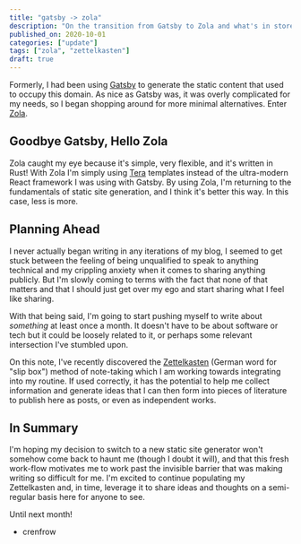 ```yaml
---
title: "gatsby -> zola"
description: "On the transition from Gatsby to Zola and what's in store for the next chapter of this site."
published_on: 2020-10-01
categories: ["update"]
tags: ["zola", "zettelkasten"]
draft: true
---
```


Formerly, I had been using [Gatsby](https://www.gatsbyjs.com) to generate the static content that used to occupy this domain. As nice as Gatsby was, it was overly complicated for my needs, so I began shopping around for more minimal alternatives. Enter [Zola](https://www.getzola.org).

## Goodbye Gatsby, Hello Zola

Zola caught my eye because it's simple, very flexible, and it's written in Rust! With Zola I'm simply using [Tera](https://tera.netlify.app/) templates instead of the ultra-modern React framework I was using with Gatsby. By using Zola, I'm returning to the fundamentals of static site generation, and I think it's better this way. In this case, less is more.

## Planning Ahead

I never actually began writing in any iterations of my blog, I seemed to get stuck between the feeling of being unqualified to speak to anything technical and my crippling anxiety when it comes to sharing anything publicly. But I'm slowly coming to terms with the fact that none of that matters and that I should just get over my ego and start sharing what I feel like sharing.

With that being said, I'm going to start pushing myself to write about _something_ at least once a month. It doesn't have to be about software or tech but it could be loosely related to it, or perhaps some relevant intersection I've stumbled upon.

On this note, I've recently discovered the [Zettelkasten](https://en.wikipedia.org/wiki/Zettelkasten) (German word for "slip box") method of note-taking which I am working towards integrating into my routine. If used correctly, it has the potential to help me collect information and generate ideas that I can then form into pieces of literature to publish here as posts, or even as independent works.

## In Summary

I'm hoping my decision to switch to a new static site generator won't somehow come back to haunt me (though I doubt it will), and that this fresh work-flow motivates me to work past the invisible barrier that was making writing so difficult for me. I'm excited to continue populating my Zettelkasten and, in time, leverage it to share ideas and thoughts on a semi-regular basis here for anyone to see.

Until next month!

- crenfrow

